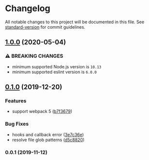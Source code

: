 # Changelog

All notable changes to this project will be documented in this file. See [standard-version](https://github.com/conventional-changelog/standard-version) for commit guidelines.

## [1.0.0](https://github.com/webpack-contrib/eslint-webpack-plugin/compare/v0.1.0...v1.0.0) (2020-05-04)

### ⚠ BREAKING CHANGES

* minimum supported Node.js version is `10.13`
* minimum supported eslint version is `6.0.0`

## [0.1.0](https://github.com/webpack-contrib/eslint-webpack-plugin/compare/v0.0.1...v0.1.0) (2019-12-20)


### Features

* support webpack 5 ([b7f3679](https://github.com/webpack-contrib/eslint-webpack-plugin/commit/b7f3679a8d5e5166376caec2a28ed38d6772bcca))


### Bug Fixes

* hooks and callback error ([3e7c36e](https://github.com/webpack-contrib/eslint-webpack-plugin/commit/3e7c36e78e7c05bb5559adced2f92317affbf1ff))
* resolve file glob patterns ([d5c8820](https://github.com/webpack-contrib/eslint-webpack-plugin/commit/d5c8820d9467e8794a4aa3944bf6ded746d79411))

### 0.0.1 (2019-11-12)
